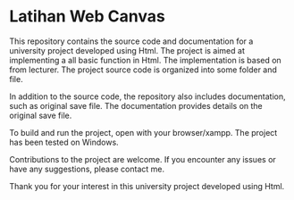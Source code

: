 # Latihan Web Canvas

This repository contains the source code and documentation for a university project developed using Html. The project is aimed at implementing a all basic function in Html. The implementation is based on from lecturer. The project source code is organized into some folder and file.

In addition to the source code, the repository also includes documentation, such as original save file. The documentation provides details on the original save file.

To build and run the project, open with your browser/xampp. The project has been tested on Windows.

Contributions to the project are welcome. If you encounter any issues or have any suggestions, please contact me.

Thank you for your interest in this university project developed using Html.
